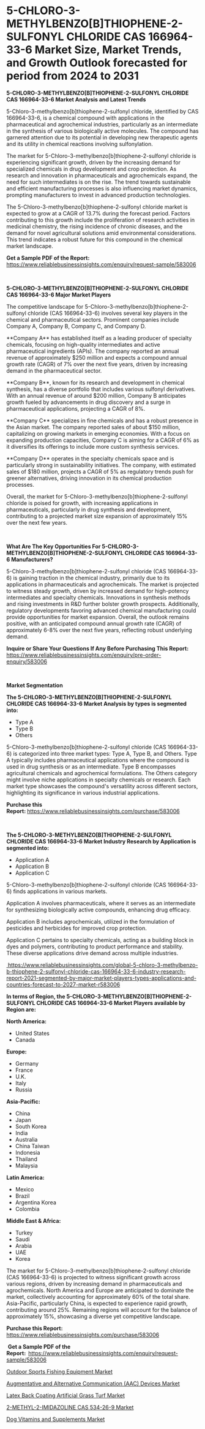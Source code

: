 <p><h1>5-CHLORO-3-METHYLBENZO[B]THIOPHENE-2-SULFONYL CHLORIDE CAS 166964-33-6 Market Size, Market Trends, and Growth Outlook forecasted for period from 2024 to 2031</h1></p><p><strong>5-CHLORO-3-METHYLBENZO[B]THIOPHENE-2-SULFONYL CHLORIDE CAS 166964-33-6 Market Analysis and Latest Trends</strong></p>
<p><p>5-Chloro-3-methylbenzo[b]thiophene-2-sulfonyl chloride, identified by CAS 166964-33-6, is a chemical compound with applications in the pharmaceutical and agrochemical industries, particularly as an intermediate in the synthesis of various biologically active molecules. The compound has garnered attention due to its potential in developing new therapeutic agents and its utility in chemical reactions involving sulfonylation.</p><p>The market for 5-Chloro-3-methylbenzo[b]thiophene-2-sulfonyl chloride is experiencing significant growth, driven by the increasing demand for specialized chemicals in drug development and crop protection. As research and innovation in pharmaceuticals and agrochemicals expand, the need for such intermediates is on the rise. The trend towards sustainable and efficient manufacturing processes is also influencing market dynamics, prompting manufacturers to invest in advanced production technologies.</p><p>The 5-Chloro-3-methylbenzo[b]thiophene-2-sulfonyl chloride market is expected to grow at a CAGR of 13.7% during the forecast period. Factors contributing to this growth include the proliferation of research activities in medicinal chemistry, the rising incidence of chronic diseases, and the demand for novel agricultural solutions amid environmental considerations. This trend indicates a robust future for this compound in the chemical market landscape.</p></p>
<p><strong>Get a Sample PDF of the Report:&nbsp;</strong> <a href="https://www.reliablebusinessinsights.com/enquiry/request-sample/583006?utm_campaign=96&utm_medium=2&utm_source=Github&utm_content=ia&utm_term=27092024&utm_id=5-chloro-3-methylbenzobthiophene-2-sulfonyl-chloride-cas-166964-33-6">https://www.reliablebusinessinsights.com/enquiry/request-sample/583006</a></p>
<p>&nbsp;</p>
<p><strong>5-CHLORO-3-METHYLBENZO[B]THIOPHENE-2-SULFONYL CHLORIDE CAS 166964-33-6 Major Market Players</strong></p>
<p><p>The competitive landscape for 5-Chloro-3-methylbenzo[b]thiophene-2-sulfonyl chloride (CAS 166964-33-6) involves several key players in the chemical and pharmaceutical sectors. Prominent companies include Company A, Company B, Company C, and Company D.</p><p>**Company A** has established itself as a leading producer of specialty chemicals, focusing on high-quality intermediates and active pharmaceutical ingredients (APIs). The company reported an annual revenue of approximately $250 million and expects a compound annual growth rate (CAGR) of 7% over the next five years, driven by increasing demand in the pharmaceutical sector.</p><p>**Company B**, known for its research and development in chemical synthesis, has a diverse portfolio that includes various sulfonyl derivatives. With an annual revenue of around $200 million, Company B anticipates growth fueled by advancements in drug discovery and a surge in pharmaceutical applications, projecting a CAGR of 8%.</p><p>**Company C** specializes in fine chemicals and has a robust presence in the Asian market. The company reported sales of about $150 million, capitalizing on growing markets in emerging economies. With a focus on expanding production capacities, Company C is aiming for a CAGR of 6% as it diversifies its offerings to include more custom synthesis services.</p><p>**Company D** operates in the specialty chemicals space and is particularly strong in sustainability initiatives. The company, with estimated sales of $180 million, projects a CAGR of 5% as regulatory trends push for greener alternatives, driving innovation in its chemical production processes.</p><p>Overall, the market for 5-Chloro-3-methylbenzo[b]thiophene-2-sulfonyl chloride is poised for growth, with increasing applications in pharmaceuticals, particularly in drug synthesis and development, contributing to a projected market size expansion of approximately 15% over the next few years.</p></p>
<p>&nbsp;</p>
<p><strong>What Are The Key Opportunities For 5-CHLORO-3-METHYLBENZO[B]THIOPHENE-2-SULFONYL CHLORIDE CAS 166964-33-6 Manufacturers?</strong></p>
<p><p>5-Chloro-3-methylbenzo[b]thiophene-2-sulfonyl chloride (CAS 166964-33-6) is gaining traction in the chemical industry, primarily due to its applications in pharmaceuticals and agrochemicals. The market is projected to witness steady growth, driven by increased demand for high-potency intermediates and specialty chemicals. Innovations in synthesis methods and rising investments in R&D further bolster growth prospects. Additionally, regulatory developments favoring advanced chemical manufacturing could provide opportunities for market expansion. Overall, the outlook remains positive, with an anticipated compound annual growth rate (CAGR) of approximately 6-8% over the next five years, reflecting robust underlying demand.</p></p>
<p><strong>Inquire or Share Your Questions If Any Before Purchasing This Report:</strong> <a href="https://www.reliablebusinessinsights.com/enquiry/pre-order-enquiry/583006?utm_campaign=96&utm_medium=2&utm_source=Github&utm_content=ia&utm_term=27092024&utm_id=5-chloro-3-methylbenzobthiophene-2-sulfonyl-chloride-cas-166964-33-6">https://www.reliablebusinessinsights.com/enquiry/pre-order-enquiry/583006</a></p>
<p>&nbsp;</p>
<p><strong>Market Segmentation</strong></p>
<p><strong>The 5-CHLORO-3-METHYLBENZO[B]THIOPHENE-2-SULFONYL CHLORIDE CAS 166964-33-6 Market Analysis by types is segmented into:</strong></p>
<p><ul><li>Type A</li><li>Type B</li><li>Others</li></ul></p>
<p><p>5-Chloro-3-methylbenzo[b]thiophene-2-sulfonyl chloride (CAS 166964-33-6) is categorized into three market types: Type A, Type B, and Others. Type A typically includes pharmaceutical applications where the compound is used in drug synthesis or as an intermediate. Type B encompasses agricultural chemicals and agrochemical formulations. The Others category might involve niche applications in specialty chemicals or research. Each market type showcases the compound's versatility across different sectors, highlighting its significance in various industrial applications.</p></p>
<p><strong>Purchase this Report:&nbsp;</strong><a href="https://www.reliablebusinessinsights.com/purchase/583006?utm_campaign=96&utm_medium=2&utm_source=Github&utm_content=ia&utm_term=27092024&utm_id=5-chloro-3-methylbenzobthiophene-2-sulfonyl-chloride-cas-166964-33-6">https://www.reliablebusinessinsights.com/purchase/583006</a></p>
<p>&nbsp;</p>
<p><strong>The 5-CHLORO-3-METHYLBENZO[B]THIOPHENE-2-SULFONYL CHLORIDE CAS 166964-33-6 Market Industry Research by Application is segmented into:</strong></p>
<p><ul><li>Application A</li><li>Application B</li><li>Application C</li></ul></p>
<p><p>5-Chloro-3-methylbenzo[b]thiophene-2-sulfonyl chloride (CAS 166964-33-6) finds applications in various markets. </p><p>Application A involves pharmaceuticals, where it serves as an intermediate for synthesizing biologically active compounds, enhancing drug efficacy. </p><p>Application B includes agrochemicals, utilized in the formulation of pesticides and herbicides for improved crop protection. </p><p>Application C pertains to specialty chemicals, acting as a building block in dyes and polymers, contributing to product performance and stability. These diverse applications drive demand across multiple industries.</p></p>
<p><a href="https://www.reliablebusinessinsights.com/global-5-chloro-3-methylbenzo-b-thiophene-2-sulfonyl-chloride-cas-166964-33-6-industry-research-report-2021-segmented-by-major-market-players-types-applications-and-countries-forecast-to-2027-market-r583006?utm_campaign=96&utm_medium=2&utm_source=Github&utm_content=ia&utm_term=27092024&utm_id=5-chloro-3-methylbenzobthiophene-2-sulfonyl-chloride-cas-166964-33-6">&nbsp;https://www.reliablebusinessinsights.com/global-5-chloro-3-methylbenzo-b-thiophene-2-sulfonyl-chloride-cas-166964-33-6-industry-research-report-2021-segmented-by-major-market-players-types-applications-and-countries-forecast-to-2027-market-r583006</a></p>
<p><strong>In terms of Region, the 5-CHLORO-3-METHYLBENZO[B]THIOPHENE-2-SULFONYL CHLORIDE CAS 166964-33-6 Market Players available by Region are:</strong></p>
<p>
    <p> <strong> North America: </strong>
        <ul>
            <li>United States</li>
            <li>Canada</li>
        </ul>
        </p> 
    <p> <strong> Europe: </strong>
        <ul>
            <li>Germany</li>
            <li>France</li>
            <li>U.K.</li>
            <li>Italy</li>
            <li>Russia</li>
        </ul>
        </p> 
    <p> <strong> Asia-Pacific: </strong>
        <ul>
            <li>China</li>
            <li>Japan</li>
            <li>South Korea</li>
            <li>India</li>
            <li>Australia</li>
            <li>China Taiwan</li>
            <li>Indonesia</li>
            <li>Thailand</li>
            <li>Malaysia</li>
        </ul>
        </p> 
    <p> <strong> Latin America: </strong>
        <ul>
            <li>Mexico</li>
            <li>Brazil</li>
            <li>Argentina Korea</li>
            <li>Colombia</li>
        </ul>
        </p> 
    <p> <strong> Middle East & Africa: </strong>
        <ul>
            <li>Turkey</li>
            <li>Saudi</li>
            <li>Arabia</li>
            <li>UAE</li>
            <li>Korea</li>
        </ul>
    </p>
    </p>
<p><p>The market for 5-Chloro-3-methylbenzo[b]thiophene-2-sulfonyl chloride (CAS 166964-33-6) is projected to witness significant growth across various regions, driven by increasing demand in pharmaceuticals and agrochemicals. North America and Europe are anticipated to dominate the market, collectively accounting for approximately 60% of the total share. Asia-Pacific, particularly China, is expected to experience rapid growth, contributing around 25%. Remaining regions will account for the balance of approximately 15%, showcasing a diverse yet competitive landscape.</p></p>
<p><strong>Purchase this Report: </strong><a href="https://www.reliablebusinessinsights.com/purchase/583006?utm_campaign=96&utm_medium=2&utm_source=Github&utm_content=ia&utm_term=27092024&utm_id=5-chloro-3-methylbenzobthiophene-2-sulfonyl-chloride-cas-166964-33-6">https://www.reliablebusinessinsights.com/purchase/583006</a></p>
<p>&nbsp;<strong>Get a Sample PDF of the Report:&nbsp;&nbsp;</strong><a href="https://www.reliablebusinessinsights.com/enquiry/request-sample/583006?utm_campaign=96&utm_medium=2&utm_source=Github&utm_content=ia&utm_term=27092024&utm_id=5-chloro-3-methylbenzobthiophene-2-sulfonyl-chloride-cas-166964-33-6">https://www.reliablebusinessinsights.com/enquiry/request-sample/583006</a></p>
<p><strong></strong></p>
<p><p><a href="https://github.com/HaroldWalker405/Market-Research-Report-List-1/blob/main/outdoor-sports-fishing-equipment-market.md?utm_campaign=96&utm_medium=2&utm_source=Github&utm_content=ia&utm_term=27092024&utm_id=5-chloro-3-methylbenzobthiophene-2-sulfonyl-chloride-cas-166964-33-6">Outdoor Sports Fishing Equipment Market</a></p><p><a href="https://issuu.com/reportprime-2/docs/augmentative-and-alternative-commun_2e6e9487cabab3?utm_campaign=96&utm_medium=2&utm_source=Github&utm_content=ia&utm_term=27092024&utm_id=5-chloro-3-methylbenzobthiophene-2-sulfonyl-chloride-cas-166964-33-6">Augmentative and Alternative Communication (AAC) Devices Market</a></p><p><a href="https://issuu.com/reportprime-2/docs/latex-back-coating-artificial-grass_248f8ca7bc807d?utm_campaign=96&utm_medium=2&utm_source=Github&utm_content=ia&utm_term=27092024&utm_id=5-chloro-3-methylbenzobthiophene-2-sulfonyl-chloride-cas-166964-33-6">Latex Back Coating Artificial Grass Turf Market</a></p><p><a href="https://github.com/GRUBBSCHARLES/Market-Research-Report-List-1/blob/main/2-methyl-2-imidazoline-cas-534-26-9-market.md?utm_campaign=96&utm_medium=2&utm_source=Github&utm_content=ia&utm_term=27092024&utm_id=5-chloro-3-methylbenzobthiophene-2-sulfonyl-chloride-cas-166964-33-6">2-METHYL-2-IMIDAZOLINE CAS 534-26-9 Market</a></p><p><a href="https://www.linkedin.com/pulse/dog-vitamins-supplements-market-research-report-exploring-8sbff?utm_campaign=96&utm_medium=2&utm_source=Github&utm_content=ia&utm_term=27092024&utm_id=5-chloro-3-methylbenzobthiophene-2-sulfonyl-chloride-cas-166964-33-6">Dog Vitamins and Supplements Market</a></p></p>